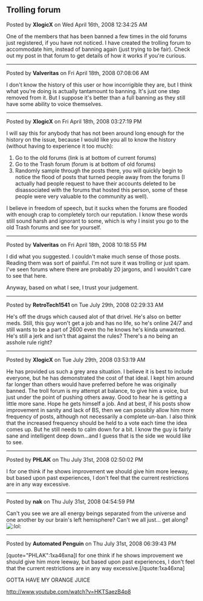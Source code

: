 ## Trolling forum
Posted by **XlogicX** on Wed April 16th, 2008 12:34:25 AM

One of the members that has been banned a few times in the old forums just registered, if you have not noticed. I have created the trolling forum to accommodate him, instead of banning again (just trying to be fair). Check out my post in that forum to get details of how it works if you're curious.

--------------------------------------------------------------------------------

Posted by **Valveritas** on Fri April 18th, 2008 07:08:06 AM

I don't know the history of this user or how incorrigible they are,  but I think what you're doing is actually tantamount to banning.  It's just one step removed from it.  But I suppose it's better than a full banning as they still have some ability to voice themselves.

--------------------------------------------------------------------------------

Posted by **XlogicX** on Fri April 18th, 2008 03:27:19 PM

I will say this for anybody that has not been around long enough for the history on the issue, because I would like you all to know the history (without having to experience it too much):

1. Go to the old forums (link is at bottom of current forums)
2. Go to the Trash forum (forum is at bottom of old forums)
3. Randomly sample through the posts there, you will quickly begin to notice the flood of posts that turned people away from the forums (I actually had people request to have their accounts deleted to be disassociated with the forums that hosted this person, some of these people were very valuable to the community as well). 

I believe in freedom of speech, but it sucks when the forums are flooded with enough crap to completely torch our reputation. I know these words still sound harsh and ignorant to some, which is why I insist you go to the old Trash forums and see for yourself.

--------------------------------------------------------------------------------

Posted by **Valveritas** on Fri April 18th, 2008 10:18:55 PM

I did what you suggested.  I couldn't make much sense of those posts.  Reading them was sort of painful.  I'm not sure it was trolling or just spam.  I've seen forums where there are probably 20 jargons, and I wouldn't care to see that here.  

Anyway, based on what I see, I trust your judgement.

--------------------------------------------------------------------------------

Posted by **RetroTech1541** on Tue July 29th, 2008 02:29:33 AM

He's off the drugs which caused alot of that drivel. He's also on better meds. Still, this guy won't get a job and has no life, so he's online 24/7 and still wants to be a part of 2600 even tho he knows he's kinda unwanted. He's still a jerk and isn't that against the rules? There's a no being an asshole rule right?

--------------------------------------------------------------------------------

Posted by **XlogicX** on Tue July 29th, 2008 03:53:19 AM

He has provided us such a grey area situation. I believe it is best to include everyone, but he has demonstrated the cost of that ideal. I kept him around far longer than others would have preferred before he was originally banned. The troll forum is my attempt at balance, to give him a voice, but just under the point of pushing others away. Good to hear he is getting a little more sane. Hope he gets himself a job. And at best, if his posts show improvement in sanity and lack of BS, then we can possibly allow him more frequency of posts, although not necessarily a complete un-ban. I also think that the increased frequency should be held to a vote each time the idea comes up. But he still needs to calm down for a bit. I know the guy is fairly sane and intelligent deep down...and I guess that is the side we would like to see.

--------------------------------------------------------------------------------

Posted by **PHLAK** on Thu July 31st, 2008 02:50:02 PM

I for one think if he shows improvement we should give him more leeway, but based upon past experiences, I don't feel that the current restrictions are in any way excessive.

--------------------------------------------------------------------------------

Posted by **nak** on Thu July 31st, 2008 04:54:59 PM

Can't you see we are all energy beings separated from the universe and one another by our brain's left hemisphere? Can't we all just... get along?  <!-- s:lol: --><img src="{SMILIES_PATH}/icon_lol.gif" alt=":lol:" title="Laughing" /><!-- s:lol: -->

--------------------------------------------------------------------------------

Posted by **Automated Penguin** on Thu July 31st, 2008 06:39:43 PM

[quote=&quot;PHLAK&quot;:1xa46xna]I for one think if he shows improvement we should give him more leeway, but based upon past experiences, I don't feel that the current restrictions are in any way excessive.[/quote:1xa46xna]

GOTTA HAVE MY ORANGE JUICE 
<!-- m --><a class="postlink" href="http://www.youtube.com/watch?v=HKTSaezB4p8">http://www.youtube.com/watch?v=HKTSaezB4p8</a><!-- m -->
